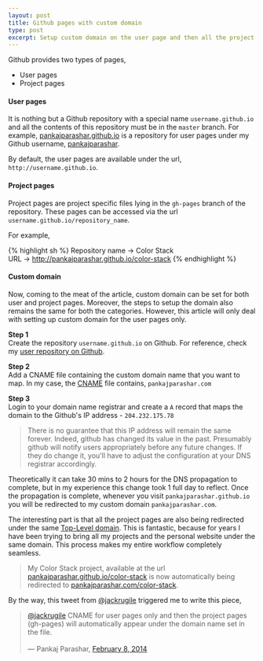 ```yaml
---
layout: post
title: Github pages with custom domain
type: post
excerpt: Setup custom domain on the user page and then all the project pages of Github repositories will automatically appear under the same url.
---
```


Github provides two types of pages,  
- User pages  
- Project pages

#### User pages

It is nothing but a Github repository with a special name `username.github.io` and all the contents of this repository must be in the `master` branch. For example, [pankajparashar.github.io](https://github.com/pankajparashar/pankajparashar.github.io) is a repository for user pages under my Github username, [pankajparashar](https://github.com/pankajparashar).

By default, the user pages are available under the url, `http://username.github.io`.

#### Project pages

Project pages are project specific files lying in the `gh-pages` branch of the repository. These pages can be accessed via the url `username.github.io/repository_name`.

For example,

{% highlight sh %}
Repository name -> Color Stack  
URL -> http://pankajparashar.github.io/color-stack
{% endhighlight %}

#### Custom domain

Now, coming to the meat of the article, custom domain can be set for both user and project pages. Moreover, the steps to setup the domain also remains the same for both the categories. However, this article will only deal with setting up custom domain for the user pages only.

**Step 1**  
Create the repository `username.github.io` on Github. For reference, check my [user repository on Github](https://github.com/pankajparashar/pankajparashar.github.io).

**Step 2**  
Add a CNAME file containing the custom domain name that you want to map. In my case, the [CNAME](https://github.com/pankajparashar/pankajparashar.github.io/blob/master/CNAME) file contains, `pankajparashar.com`

**Step 3**  
Login to your domain name registrar and create a `A` record that maps the domain to the Github's IP address - `204.232.175.78`

> There is no guarantee that this IP address will remain the same forever. Indeed, github has changed its value in the past. Presumably github will notify users appropriately before any future changes. If they do change it, you'll have to adjust the configuration at your DNS registrar accordingly.

Theoretically it can take 30 mins to 2 hours for the DNS propagation to complete, but in my experience this change took 1 full day to reflect. Once the propagation is complete, whenever you visit `pankajparashar.github.io` you will be redirected to my custom domain `pankajparashar.com`.

The interesting part is that all the project pages are also being redirected under the same [Top-Level domain](http://en.wikipedia.org/wiki/Top-level_domain). This is fantastic, because for years I have been trying to bring all my projects and the personal website under the same domain. This process makes my entire workflow completely seamless. 

> My Color Stack project, available at the url [pankajparashar.github.io/color-stack](http://pankajparashar.github.io/color-stack) is now automatically being redirected to [pankajparashar.com/color-stack](http://pankajparashar.github.io/color-stack).

By the way, this tweet from [@jackrugile](https://twitter.com/jackrugile) triggered me to write this piece,

<blockquote><p><a href="https://twitter.com/jackrugile">@jackrugile</a> CNAME for user pages only and then the project pages (gh-pages) will automatically appear under the domain name set in the file.<br><br>&mdash; Pankaj Parashar, <a href="https://twitter.com/pankajparashar/statuses/432094472902430721">February 8, 2014</a></p></blockquote>